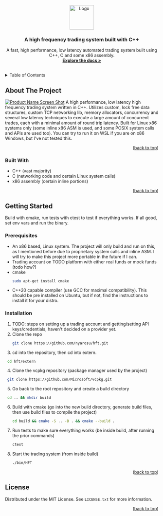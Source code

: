 <!-- Improved compatibility of back to top link: See: https://github.com/othneildrew/Best-README-Template/pull/73 -->
<a name="readme-top"></a>

<!-- PROJECT LOGO -->
<br />
<div align="center">
  <a href="https://github.com/nyarosu/hft">
    <img src="https://miro.medium.com/v2/resize:fit:1358/1*795TCPCY9EnT8lB7j49MZg.jpeg" alt="Logo" width="80" height="80">
  </a>

<h3 align="center">A high frequency trading system built with C++</h3>

  <p align="center">
    A fast, high performance, low latency automated trading system built using C++, C and some x86 assembly.
    <br />
    <a href="https://github.com/nyarosu/hft/docs/html/index.html"><strong>Explore the docs »</strong></a>
    <br />
    <br />
  </p>
</div>



<!-- TABLE OF CONTENTS -->
<details>
  <summary>Table of Contents</summary>
  <ol>
    <li>
      <a href="#about-the-project">About The Project</a>
      <ul>
        <li><a href="#built-with">Built With</a></li>
      </ul>
    </li>
    <li>
      <a href="#getting-started">Getting Started</a>
      <ul>
        <li><a href="#prerequisites">Prerequisites</a></li>
        <li><a href="#installation">Installation</a></li>
      </ul>
    </li>
    <li><a href="#usage">Usage</a></li>
    <li><a href="#roadmap">Roadmap</a></li>
    <li><a href="#contributing">Contributing</a></li>
    <li><a href="#license">License</a></li>
    <li><a href="#contact">Contact</a></li>
    <li><a href="#acknowledgments">Acknowledgments</a></li>
  </ol>
</details>



<!-- ABOUT THE PROJECT -->
## About The Project

[![Product Name Screen Shot][product-screenshot]](https://example.com)
A high performance, low latency high frequency trading system written in C++. Utilizes custom, lock free data structures, custom TCP networking lib, memory allocators, concurrency and several low latency techniques to execute a large amount of concurrent trades, each with a minimal amount of round trip latency.
Built for Linux x86 systems only (some inline x86 ASM is used, and some POSIX system calls and APIs are used too). You can try to run it on WSL if you are on x86 Windows, but I've not tested this.
<p align="right">(<a href="#readme-top">back to top</a>)</p>



### Built With

* C++ (vast majority)
* C (networking code and certain Linux system calls)
* x86 assembly (certain inline portions)

<p align="right">(<a href="#readme-top">back to top</a>)</p>



<!-- GETTING STARTED -->
## Getting Started

Build with cmake, run tests with ctest to test if everything works. If all good, set env vars and run the binary.

### Prerequisites

* An x86 based, Linux system. The project will only build and run on this, as I mentioned before due to proprietary system calls and inline ASM. I will try to make this project more portable in the future if I can.
* Trading account on TODO platform with either real funds or mock funds (todo how?)
* cmake
  ```sh
  sudo apt-get install cmake
  ```
* C++20 capable compiler (use GCC for maximal compatibility). This should be pre installed on Ubuntu, but if not, find the instructions to install it for your distro. 

### Installation

1. TODO: steps on setting up a trading account and getting/setting API keys/credentials, haven't decided on a provider yet.
2. Clone the repo
   ```sh
   git clone https://github.com/nyarosu/hft.git
   ```
3.  cd into the repository, then cd into extern.
  ```sh
   cd hft/extern
   ```
4.  Clone the vcpkg repository (package manager used by the project)
  ```sh
   git clone https://github.com/Microsoft/vcpkg.git
   ```
5. Go back to the root repository and create a build directory
  ```sh
   cd .. && mkdir build
   ```
6. Build with cmake (go into the new build directory, generate build files, then use build files to compile the project)
   ```sh
   cd build && cmake -S .. -B . && cmake --build .
   ```
7. Run tests to make sure everything works (be inside build, after running the prior commands)
   ```sh
   ctest
   ```
8. Start the trading system (from inside build)
   ```sh
   ./bin/HFT
   ```


<p align="right">(<a href="#readme-top">back to top</a>)</p>









<!-- LICENSE -->
## License

Distributed under the MIT License. See `LICENSE.txt` for more information.

<p align="right">(<a href="#readme-top">back to top</a>)</p>




<!-- MARKDOWN LINKS & IMAGES -->
<!-- https://www.markdownguide.org/basic-syntax/#reference-style-links -->
[contributors-shield]: https://img.shields.io/github/contributors/github_username/repo_name.svg?style=for-the-badge
[contributors-url]: https://github.com/github_username/repo_name/graphs/contributors
[forks-shield]: https://img.shields.io/github/forks/github_username/repo_name.svg?style=for-the-badge
[forks-url]: https://github.com/github_username/repo_name/network/members
[stars-shield]: https://img.shields.io/github/stars/github_username/repo_name.svg?style=for-the-badge
[stars-url]: https://github.com/github_username/repo_name/stargazers
[issues-shield]: https://img.shields.io/github/issues/github_username/repo_name.svg?style=for-the-badge
[issues-url]: https://github.com/github_username/repo_name/issues
[license-shield]: https://img.shields.io/github/license/github_username/repo_name.svg?style=for-the-badge
[license-url]: https://github.com/github_username/repo_name/blob/master/LICENSE.txt
[linkedin-shield]: https://img.shields.io/badge/-LinkedIn-black.svg?style=for-the-badge&logo=linkedin&colorB=555
[linkedin-url]: https://linkedin.com/in/linkedin_username
[product-screenshot]: images/screenshot.png
[Next.js]: https://img.shields.io/badge/next.js-000000?style=for-the-badge&logo=nextdotjs&logoColor=white
[Next-url]: https://nextjs.org/
[React.js]: https://img.shields.io/badge/React-20232A?style=for-the-badge&logo=react&logoColor=61DAFB
[React-url]: https://reactjs.org/
[Vue.js]: https://img.shields.io/badge/Vue.js-35495E?style=for-the-badge&logo=vuedotjs&logoColor=4FC08D
[Vue-url]: https://vuejs.org/
[Angular.io]: https://img.shields.io/badge/Angular-DD0031?style=for-the-badge&logo=angular&logoColor=white
[Angular-url]: https://angular.io/
[Svelte.dev]: https://img.shields.io/badge/Svelte-4A4A55?style=for-the-badge&logo=svelte&logoColor=FF3E00
[Svelte-url]: https://svelte.dev/
[Laravel.com]: https://img.shields.io/badge/Laravel-FF2D20?style=for-the-badge&logo=laravel&logoColor=white
[Laravel-url]: https://laravel.com
[Bootstrap.com]: https://img.shields.io/badge/Bootstrap-563D7C?style=for-the-badge&logo=bootstrap&logoColor=white
[Bootstrap-url]: https://getbootstrap.com
[JQuery.com]: https://img.shields.io/badge/jQuery-0769AD?style=for-the-badge&logo=jquery&logoColor=white
[JQuery-url]: https://jquery.com 
